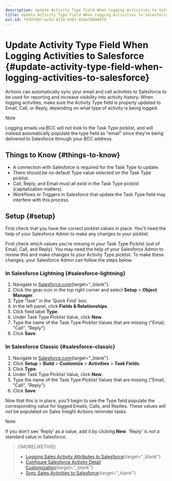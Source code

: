 ```yaml
---
description: Update Activity Type Field When Logging Activities to Salesforce - Marketo Docs - Product Documentation
title: Update Activity Type Field When Logging Activities to Salesforce
exl-id: f65d7d97-ec65-4210-9381-02be788498f9
---
```

# Update Activity Type Field When Logging Activities to Salesforce {#update-activity-type-field-when-logging-activities-to-salesforce}

Actions can automatically sync your email and call activities to Salesforce to be used for reporting and increase visibility into activity history. When logging activities, make sure the Activity Type field is properly updated to Email, Call, or Reply, depending on what type of activity is being logged.

>[!NOTE]
>
>Logging emails via BCC will not look to the Task Type picklist, and will instead automatically populate the type field as "email" since they're being delivered to Salesforce through your BCC address.

## Things to Know {#things-to-know}

* A connection with Salesforce is required for the Task Type to update.
* There should be no default Type value selected on the Task Type picklist.
* Call, Reply, and Email must all exist in the Task Type picklist (capitalization matters).
* Workflows or Triggers in Salesforce that update the Task Type field may interfere with this process.

## Setup {#setup}

First check that you have the correct picklist values in place. You'll need the help of your Salesforce Admin to make any changes to your picklist.

First check which values you're missing in your Task Type Picklist (out of Email, Call, and Reply). You may need the help of your Salesforce Admin to review this and make changes to your Activity Type picklist. To make these changes, your Salesforce Admin can follow the steps below.

### In Salesforce Lightning {#salesforce-lightning}

1. Navigate to [Salesforce.com](https://salesforce.com){target="_blank"}.
1. Click the gear icon in the top right corner and select **Setup** > **Object Manager**.
1. Type "task" in the 'Quick Find' box.
1. In the left panel, click **Fields & Relationships**.
1. Click field label **Type**.
1. Under Task Type Picklist Value, click **New**.
1. Type the name of the Task Type Picklist Values that are missing ("Email, "Call", "Reply").
1. Click **Save**.

### In Salesforce Classic {#salesforce-classic}

1. Navigate to [Salesforce.com](https://salesforce.com){target="_blank"}.
1. Click **Setup** > **Build** > **Customize** > **Activities** > **Task Fields**.
1. Click **Type**.
1. Under Task Type Picklist Value, click **New**.
1. Type the name of the Task Type Picklist Values that are missing ("Email, "Call", "Reply").
1. Click **Save**.

Now that this is in place, you'll begin to see the Type field populate the corresponding value for logged Emails, Calls, and Replies. These values will _not_ be populated on Sales Insight Actions reminder tasks.

>[!NOTE]
>
>If you don't see 'Reply' as a value, add it by clicking **New**. 'Reply' is not a standard value in Salesforce.

>[!MORELIKETHIS]
>
>* [Logging Sales Activity Attributes to Salesforce](/help/marketo/product-docs/marketo-sales-insight/actions/crm/salesforce-package-configuration/logging-sales-activity-attributes-to-salesforce.md){target="_blank"}
>* [Configure Salesforce Activity Detail Customization](/help/marketo/product-docs/marketo-sales-insight/actions/crm/salesforce-integration/configure-salesforce-activity-detail-customization.md){target="_blank"}
>* [Sync Sales Activities to Salesforce](/help/marketo/product-docs/marketo-sales-insight/actions/crm/salesforce-integration/sync-sales-activities-to-salesforce.md){target="_blank"}
